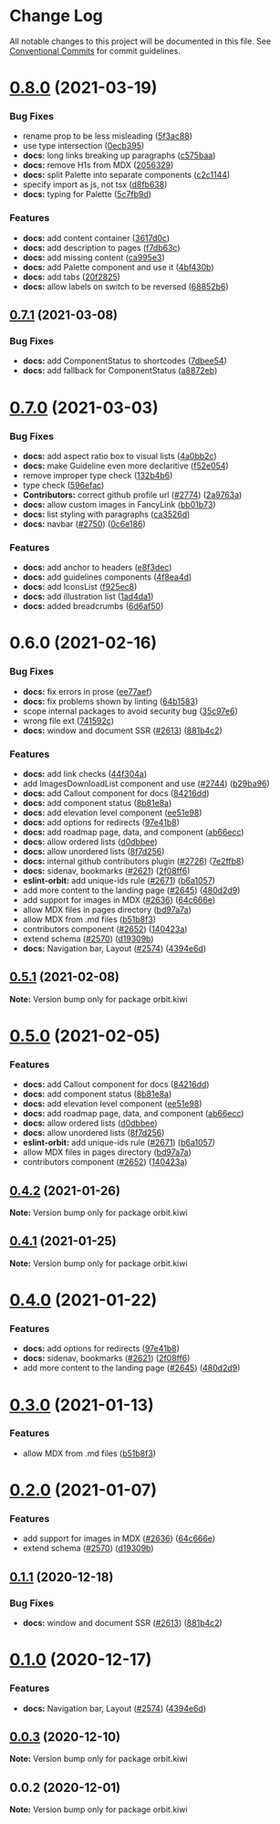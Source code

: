 # Change Log

All notable changes to this project will be documented in this file.
See [Conventional Commits](https://conventionalcommits.org) for commit guidelines.

# [0.8.0](https://github.com/kiwicom/orbit/compare/@kiwicom/orbit.kiwi@0.7.1...@kiwicom/orbit.kiwi@0.8.0) (2021-03-19)


### Bug Fixes

* rename prop to be less misleading ([5f3ac88](https://github.com/kiwicom/orbit/commit/5f3ac88436d5c665924ce9f28454a07fc1fc9f0f))
* use type intersection ([0ecb395](https://github.com/kiwicom/orbit/commit/0ecb395734b6ed4ab64a86c2289e3dc043172089))
* **docs:** long links breaking up paragraphs ([c575baa](https://github.com/kiwicom/orbit/commit/c575baa96ced69bcb3e53e6bd13c62088dc6e326))
* **docs:** remove H1s from MDX ([2056329](https://github.com/kiwicom/orbit/commit/205632907c6f0db726b16261438e504594ef5217))
* **docs:** split Palette into separate components ([c2c1144](https://github.com/kiwicom/orbit/commit/c2c1144291455175243caf1036cad02895c96645))
* specify import as js, not tsx ([d8fb638](https://github.com/kiwicom/orbit/commit/d8fb638b0c4dd81702fd4445aab165fac4868705))
* **docs:** typing for Palette ([5c7fb9d](https://github.com/kiwicom/orbit/commit/5c7fb9d2db38db43612353ad2f17653c4748beb4))


### Features

* **docs:** add content container ([3617d0c](https://github.com/kiwicom/orbit/commit/3617d0c4033909021f42e680a655601b1b15c675))
* **docs:** add description to pages ([f7db63c](https://github.com/kiwicom/orbit/commit/f7db63cec2eea087f0d4dcfb2d25e2c3329d5fc6))
* **docs:** add missing content ([ca995e3](https://github.com/kiwicom/orbit/commit/ca995e327329dc687044dd119a995b537461d307))
* **docs:** add Palette component and use it ([4bf430b](https://github.com/kiwicom/orbit/commit/4bf430b0e0cad6dd6539bdd058cb58f885fec1f6))
* **docs:** add tabs ([20f2825](https://github.com/kiwicom/orbit/commit/20f2825bd925f1e1ebb652465caa43c76c564f80))
* **docs:** allow labels on switch to be reversed ([68852b6](https://github.com/kiwicom/orbit/commit/68852b63a0529ed1286d9e554d67680a95448a8c))





## [0.7.1](https://github.com/kiwicom/orbit/compare/@kiwicom/orbit.kiwi@0.7.0...@kiwicom/orbit.kiwi@0.7.1) (2021-03-08)


### Bug Fixes

* **docs:** add ComponentStatus to shortcodes ([7dbee54](https://github.com/kiwicom/orbit/commit/7dbee5436ad97e91d946022cd519bd904758e195))
* **docs:** add fallback for ComponentStatus ([a8872eb](https://github.com/kiwicom/orbit/commit/a8872eb23ba753ff6c30c4a70cb36f401ab2eecc))





# [0.7.0](https://github.com/kiwicom/orbit/compare/@kiwicom/orbit.kiwi@0.6.0...@kiwicom/orbit.kiwi@0.7.0) (2021-03-03)


### Bug Fixes

* **docs:** add aspect ratio box to visual lists ([4a0bb2c](https://github.com/kiwicom/orbit/commit/4a0bb2cfb65b54c1ebd27e20c784ce69e1e70d33))
* **docs:** make Guideline even more declaritive ([f52e054](https://github.com/kiwicom/orbit/commit/f52e054fe33ff11af790193a15dacd528bb47f5b))
* remove improper type check ([132b4b6](https://github.com/kiwicom/orbit/commit/132b4b6632a5c58d1ad6609ca0e042efff530611))
* type check ([596efac](https://github.com/kiwicom/orbit/commit/596efac295d0dbbbafa1819584d73a8f4013ff5f))
* **Contributors:** correct github profile url ([#2774](https://github.com/kiwicom/orbit/issues/2774)) ([2a9763a](https://github.com/kiwicom/orbit/commit/2a9763aa73455c22ff28654dcafe488075e11ddc))
* **docs:** allow custom images in FancyLink ([bb01b73](https://github.com/kiwicom/orbit/commit/bb01b732b13ae5b11927c9a6a5d0e64f2f72d8c3))
* **docs:** list styling with paragraphs ([ca3526d](https://github.com/kiwicom/orbit/commit/ca3526d9c592e9c9466403430b3f2cafbcd58668))
* **docs:** navbar ([#2750](https://github.com/kiwicom/orbit/issues/2750)) ([0c6e186](https://github.com/kiwicom/orbit/commit/0c6e186ab62c2b0fb8d88d50b4194d16f22af208))


### Features

* **docs:** add anchor to headers ([e8f3dec](https://github.com/kiwicom/orbit/commit/e8f3decd5a40e97c70f9f6a879e36b1f5dd29f4d))
* **docs:** add guidelines components ([4f8ea4d](https://github.com/kiwicom/orbit/commit/4f8ea4d2c3721e345b616e11323139a2d128fe82))
* **docs:** add IconsList ([f925ec8](https://github.com/kiwicom/orbit/commit/f925ec86f2748510b120f4bf00a630d6e6757edd))
* **docs:** add illustration list ([1ad4da1](https://github.com/kiwicom/orbit/commit/1ad4da1fc527a9d5944fbeb7b0623ebbb68d7bc3))
* **docs:** added breadcrumbs ([6d6af50](https://github.com/kiwicom/orbit/commit/6d6af503c91d7d418fe357dc630f51b359e93d45))





# 0.6.0 (2021-02-16)


### Bug Fixes

* **docs:** fix errors in prose ([ee77aef](https://github.com/kiwicom/orbit/commit/ee77aef3bf02b6b57737d2f13651a88431c1832e))
* **docs:** fix problems shown by linting ([64b1583](https://github.com/kiwicom/orbit/commit/64b158396c2bbc027403ecd8a6a4e83e37936541))
* scope internal packages to avoid security bug ([35c97e6](https://github.com/kiwicom/orbit/commit/35c97e66bb664886f6881994c4f0233d8d5decde))
* wrong file ext ([741592c](https://github.com/kiwicom/orbit/commit/741592c2e855a49d1861e486a03d072cf203b939))
* **docs:** window and document SSR ([#2613](https://github.com/kiwicom/orbit/issues/2613)) ([881b4c2](https://github.com/kiwicom/orbit/commit/881b4c26f1fd279df777a14cd4afd4677c8eb7d5))


### Features

* **docs:** add link checks ([44f304a](https://github.com/kiwicom/orbit/commit/44f304a7e414f12d58d379b916b8c7dc22f88e85))
* add ImagesDownloadList component and use ([#2744](https://github.com/kiwicom/orbit/issues/2744)) ([b29ba96](https://github.com/kiwicom/orbit/commit/b29ba969b2255f7a8bdcee426829260c92a2a0e4))
* **docs:** add Callout component for docs ([84216dd](https://github.com/kiwicom/orbit/commit/84216dd3ae6bc1b00c87cc854f1281587c4c7d9d))
* **docs:** add component status ([8b81e8a](https://github.com/kiwicom/orbit/commit/8b81e8a30da8139913b549a88cced08e49b402c6))
* **docs:** add elevation level component ([ee51e98](https://github.com/kiwicom/orbit/commit/ee51e986928f1c6bae3f14c245c74a3b2344739a))
* **docs:** add options for redirects ([97e41b8](https://github.com/kiwicom/orbit/commit/97e41b82de62d1d6927f5404d7d4b8cc11cb606e))
* **docs:** add roadmap page, data, and component ([ab66ecc](https://github.com/kiwicom/orbit/commit/ab66ecc4e8894dc825607b7985f2d7fff96ebfb3))
* **docs:** allow ordered lists ([d0dbbee](https://github.com/kiwicom/orbit/commit/d0dbbee3f559e41bc391fd1bcfc50b6d6a5817e1))
* **docs:** allow unordered lists ([8f7d256](https://github.com/kiwicom/orbit/commit/8f7d256db83f9a52b427dc42cfabe93a2481cc4e))
* **docs:** internal github contributors plugin ([#2726](https://github.com/kiwicom/orbit/issues/2726)) ([7e2ffb8](https://github.com/kiwicom/orbit/commit/7e2ffb81a680d553efc9a8e6b162a805c166501d))
* **docs:** sidenav, bookmarks ([#2621](https://github.com/kiwicom/orbit/issues/2621)) ([2f08ff6](https://github.com/kiwicom/orbit/commit/2f08ff6e7954332d7b926e2433c32a350af4eb4e))
* **eslint-orbit:** add unique-ids rule ([#2671](https://github.com/kiwicom/orbit/issues/2671)) ([b6a1057](https://github.com/kiwicom/orbit/commit/b6a10570a7fb3f0243fcf96a7f975dce52391fb5))
* add more content to the landing page ([#2645](https://github.com/kiwicom/orbit/issues/2645)) ([480d2d9](https://github.com/kiwicom/orbit/commit/480d2d9dd2f99c865e52f80d3ad60d869c35d9b1))
* add support for images in MDX ([#2636](https://github.com/kiwicom/orbit/issues/2636)) ([64c666e](https://github.com/kiwicom/orbit/commit/64c666e71e042f2760a34520008d996a3c2d4c1a))
* allow MDX files in pages directory ([bd97a7a](https://github.com/kiwicom/orbit/commit/bd97a7a2a194ab2c0b1b66f5170efe5d011c04b5))
* allow MDX from .md files ([b51b8f3](https://github.com/kiwicom/orbit/commit/b51b8f37019a043243af2e17a0b867c515536d00))
* contributors component ([#2652](https://github.com/kiwicom/orbit/issues/2652)) ([140423a](https://github.com/kiwicom/orbit/commit/140423a4962dd253512a2f410ddadbeb1bec5398))
* extend schema ([#2570](https://github.com/kiwicom/orbit/issues/2570)) ([d19309b](https://github.com/kiwicom/orbit/commit/d19309bf595d8005026fba0a82210c08fcfce63b))
* **docs:** Navigation bar, Layout ([#2574](https://github.com/kiwicom/orbit/issues/2574)) ([4394e6d](https://github.com/kiwicom/orbit/commit/4394e6d3b5978f85b0e17055f75a3cfa56ffc1dd))





## [0.5.1](https://github.com/kiwicom/orbit/compare/orbit.kiwi@0.5.0...orbit.kiwi@0.5.1) (2021-02-08)

**Note:** Version bump only for package orbit.kiwi





# [0.5.0](https://github.com/kiwicom/orbit/compare/orbit.kiwi@0.4.2...orbit.kiwi@0.5.0) (2021-02-05)


### Features

* **docs:** add Callout component for docs ([84216dd](https://github.com/kiwicom/orbit/commit/84216dd3ae6bc1b00c87cc854f1281587c4c7d9d))
* **docs:** add component status ([8b81e8a](https://github.com/kiwicom/orbit/commit/8b81e8a30da8139913b549a88cced08e49b402c6))
* **docs:** add elevation level component ([ee51e98](https://github.com/kiwicom/orbit/commit/ee51e986928f1c6bae3f14c245c74a3b2344739a))
* **docs:** add roadmap page, data, and component ([ab66ecc](https://github.com/kiwicom/orbit/commit/ab66ecc4e8894dc825607b7985f2d7fff96ebfb3))
* **docs:** allow ordered lists ([d0dbbee](https://github.com/kiwicom/orbit/commit/d0dbbee3f559e41bc391fd1bcfc50b6d6a5817e1))
* **docs:** allow unordered lists ([8f7d256](https://github.com/kiwicom/orbit/commit/8f7d256db83f9a52b427dc42cfabe93a2481cc4e))
* **eslint-orbit:** add unique-ids rule ([#2671](https://github.com/kiwicom/orbit/issues/2671)) ([b6a1057](https://github.com/kiwicom/orbit/commit/b6a10570a7fb3f0243fcf96a7f975dce52391fb5))
* allow MDX files in pages directory ([bd97a7a](https://github.com/kiwicom/orbit/commit/bd97a7a2a194ab2c0b1b66f5170efe5d011c04b5))
* contributors component ([#2652](https://github.com/kiwicom/orbit/issues/2652)) ([140423a](https://github.com/kiwicom/orbit/commit/140423a4962dd253512a2f410ddadbeb1bec5398))





## [0.4.2](https://github.com/kiwicom/orbit/compare/orbit.kiwi@0.4.1...orbit.kiwi@0.4.2) (2021-01-26)

**Note:** Version bump only for package orbit.kiwi





## [0.4.1](https://github.com/kiwicom/orbit/compare/orbit.kiwi@0.4.0...orbit.kiwi@0.4.1) (2021-01-25)

**Note:** Version bump only for package orbit.kiwi





# [0.4.0](https://github.com/kiwicom/orbit/compare/orbit.kiwi@0.3.0...orbit.kiwi@0.4.0) (2021-01-22)


### Features

* **docs:** add options for redirects ([97e41b8](https://github.com/kiwicom/orbit/commit/97e41b82de62d1d6927f5404d7d4b8cc11cb606e))
* **docs:** sidenav, bookmarks ([#2621](https://github.com/kiwicom/orbit/issues/2621)) ([2f08ff6](https://github.com/kiwicom/orbit/commit/2f08ff6e7954332d7b926e2433c32a350af4eb4e))
* add more content to the landing page ([#2645](https://github.com/kiwicom/orbit/issues/2645)) ([480d2d9](https://github.com/kiwicom/orbit/commit/480d2d9dd2f99c865e52f80d3ad60d869c35d9b1))





# [0.3.0](https://github.com/kiwicom/orbit/compare/orbit.kiwi@0.2.0...orbit.kiwi@0.3.0) (2021-01-13)


### Features

* allow MDX from .md files ([b51b8f3](https://github.com/kiwicom/orbit/commit/b51b8f37019a043243af2e17a0b867c515536d00))





# [0.2.0](https://github.com/kiwicom/orbit/compare/orbit.kiwi@0.1.1...orbit.kiwi@0.2.0) (2021-01-07)


### Features

* add support for images in MDX ([#2636](https://github.com/kiwicom/orbit/issues/2636)) ([64c666e](https://github.com/kiwicom/orbit/commit/64c666e71e042f2760a34520008d996a3c2d4c1a))
* extend schema ([#2570](https://github.com/kiwicom/orbit/issues/2570)) ([d19309b](https://github.com/kiwicom/orbit/commit/d19309bf595d8005026fba0a82210c08fcfce63b))





## [0.1.1](https://github.com/kiwicom/orbit/compare/orbit.kiwi@0.1.0...orbit.kiwi@0.1.1) (2020-12-18)


### Bug Fixes

* **docs:** window and document SSR ([#2613](https://github.com/kiwicom/orbit/issues/2613)) ([881b4c2](https://github.com/kiwicom/orbit/commit/881b4c26f1fd279df777a14cd4afd4677c8eb7d5))





# [0.1.0](https://github.com/kiwicom/orbit/compare/orbit.kiwi@0.0.3...orbit.kiwi@0.1.0) (2020-12-17)


### Features

* **docs:** Navigation bar, Layout ([#2574](https://github.com/kiwicom/orbit/issues/2574)) ([4394e6d](https://github.com/kiwicom/orbit/commit/4394e6d3b5978f85b0e17055f75a3cfa56ffc1dd))





## [0.0.3](https://github.com/kiwicom/orbit/compare/orbit.kiwi@0.0.2...orbit.kiwi@0.0.3) (2020-12-10)

**Note:** Version bump only for package orbit.kiwi





## 0.0.2 (2020-12-01)

**Note:** Version bump only for package orbit.kiwi
